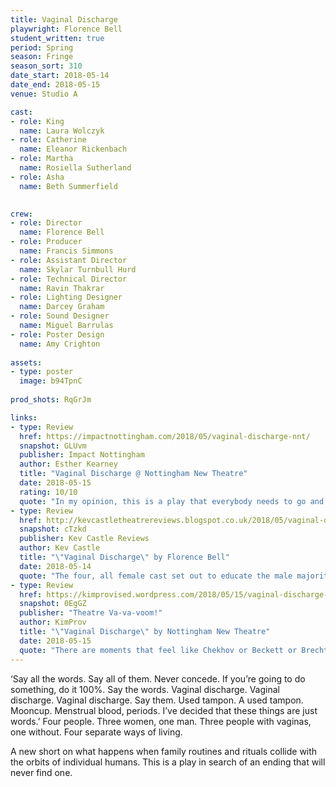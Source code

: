 ```yaml
---
title: Vaginal Discharge
playwright: Florence Bell
student_written: true
period: Spring
season: Fringe
season_sort: 310
date_start: 2018-05-14
date_end: 2018-05-15
venue: Studio A

cast:
- role: King
  name: Laura Wolczyk
- role: Catherine
  name: Eleanor Rickenbach
- role: Martha
  name: Rosiella Sutherland
- role: Asha
  name: Beth Summerfield

  
crew:
- role: Director
  name: Florence Bell
- role: Producer
  name: Francis Simmons
- role: Assistant Director
  name: Skylar Turnbull Hurd
- role: Technical Director
  name: Ravin Thakrar
- role: Lighting Designer
  name: Darcey Graham
- role: Sound Designer
  name: Miguel Barrulas
- role: Poster Design
  name: Amy Crighton
  
assets:
- type: poster
  image: b94TpnC
  
prod_shots: RqGrJm

links:
- type: Review
  href: https://impactnottingham.com/2018/05/vaginal-discharge-nnt/
  snapshot: GLUvm
  publisher: Impact Nottingham
  author: Esther Kearney
  title: "Vaginal Discharge @ Nottingham New Theatre"
  date: 2018-05-15
  rating: 10/10
  quote: "In my opinion, this is a play that everybody needs to go and see. It’s educational but not condescending, breaching topics that are still seen as taboo today in a way that is both accessible and inclusive."
- type: Review
  href: http://kevcastletheatrereviews.blogspot.co.uk/2018/05/vaginal-discharge-by-florence-bell.html
  snapshot: cTzkd
  publisher: Kev Castle Reviews
  author: Kev Castle
  title: "\"Vaginal Discharge\" by Florence Bell"
  date: 2018-05-14
  quote: "The four, all female cast set out to educate the male majority audience tonight, and I found myself being educated in an entertaining way, not unlike Eve Ensler's ground breaking \"Vagina Monologues\". You really do leave the theatre a little wiser than when you went in."
- type: Review
  href: https://kimprovised.wordpress.com/2018/05/15/vaginal-discharge-at-nottingham-new-theatre/
  snapshot: 0EgGZ
  publisher: "Theatre Va-va-voom!"
  author: KimProv
  title: "\"Vaginal Discharge\" by Nottingham New Theatre"
  date: 2018-05-15
  quote: "There are moments that feel like Chekhov or Beckett or Brecht in the best tradition of each. These do not stop the presentation feeling fresh. Most of all it is dazzlingly assured."
---
```


‘Say all the words. Say all of them. Never concede. If you’re going to do something, do it 100%. Say the words. Vaginal discharge. Vaginal discharge. Vaginal discharge. Say them. Used tampon. A used tampon. Mooncup. Menstrual blood, periods. I’ve decided that these things are just words.’ Four people. Three women, one man. Three people with vaginas, one without. Four separate ways of living. 

A new short on what happens when family routines and rituals collide with the orbits of individual humans. This is a play in search of an ending that will never find one.

